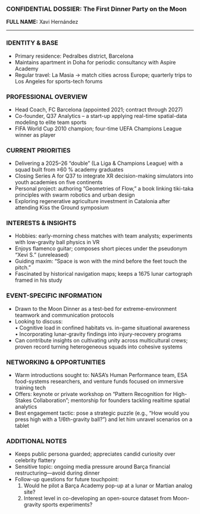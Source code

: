 ### CONFIDENTIAL DOSSIER: The First Dinner Party on the Moon

**FULL NAME:** Xavi Hernández

---
### IDENTITY & BASE
- Primary residence: Pedralbes district, Barcelona  
- Maintains apartment in Doha for periodic consultancy with Aspire Academy  
- Regular travel: La Masia → match cities across Europe; quarterly trips to Los Angeles for sports-tech forums

### PROFESSIONAL OVERVIEW
- Head Coach, FC Barcelona (appointed 2021; contract through 2027)  
- Co-founder, Q37 Analytics – a start-up applying real-time spatial-data modeling to elite team sports  
- FIFA World Cup 2010 champion; four-time UEFA Champions League winner as player

### CURRENT PRIORITIES
- Delivering a 2025–26 “double” (La Liga & Champions League) with a squad built from ≥60 % academy graduates  
- Closing Series A for Q37 to integrate XR decision-making simulators into youth academies on five continents  
- Personal project: authoring “Geometries of Flow,” a book linking tiki-taka principles with swarm robotics and urban design  
- Exploring regenerative agriculture investment in Catalonia after attending Kiss the Ground symposium

### INTERESTS & INSIGHTS
- Hobbies: early-morning chess matches with team analysts; experiments with low-gravity ball physics in VR  
- Enjoys flamenco guitar; composes short pieces under the pseudonym “Xevi S.” (unreleased)  
- Guiding maxim: “Space is won with the mind before the feet touch the pitch.”  
- Fascinated by historical navigation maps; keeps a 1675 lunar cartograph framed in his study

### EVENT-SPECIFIC INFORMATION
- Drawn to the Moon Dinner as a test-bed for extreme-environment teamwork and communication protocols  
- Looking to discuss:  
  • Cognitive load in confined habitats vs. in-game situational awareness  
  • Incorporating lunar-gravity findings into injury-recovery programs  
- Can contribute insights on cultivating unity across multicultural crews; proven record turning heterogeneous squads into cohesive systems

### NETWORKING & OPPORTUNITIES
- Warm introductions sought to: NASA’s Human Performance team, ESA food-systems researchers, and venture funds focused on immersive training tech  
- Offers: keynote or private workshop on “Pattern Recognition for High-Stakes Collaboration”; mentorship for founders tackling realtime spatial analytics  
- Best engagement tactic: pose a strategic puzzle (e.g., “How would you press high with a 1/6th-gravity ball?”) and let him unravel scenarios on a tablet

### ADDITIONAL NOTES
- Keeps public persona guarded; appreciates candid curiosity over celebrity flattery  
- Sensitive topic: ongoing media pressure around Barça financial restructuring—avoid during dinner  
- Follow-up questions for future touchpoint:  
  1. Would he pilot a Barça Academy pop-up at a lunar or Martian analog site?  
  2. Interest level in co-developing an open-source dataset from Moon-gravity sports experiments?